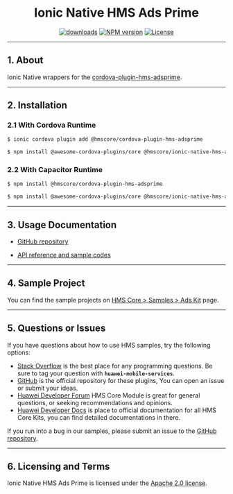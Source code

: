 <p align="center">
  <h1 align="center">Ionic Native HMS Ads Prime</h1>
</p>


<p align="center">
  <a href="https://www.npmjs.com/package/@hmscore/ionic-native-hms-adsprime"><img src="https://img.shields.io/npm/dm/@hmscore/ionic-native-hms-adsprime?color=%23007EC6&style=for-the-badge" alt="downloads"></a>
  <a href="https://www.npmjs.com/package/@hmscore/ionic-native-hms-adsprime"><img src="https://img.shields.io/npm/v/@hmscore/ionic-native-hms-adsprime?color=%23ed2a1c&style=for-the-badge" alt="NPM version"></a>
  <a href="./LICENSE"><img src="https://img.shields.io/npm/l/@hmscore/ionic-native-hms-adsprime.svg?color=%3bcc62&style=for-the-badge" alt="License"></a>
</p>

----

## 1. About

Ionic Native wrappers for the [cordova-plugin-hms-adsprime](https://www.npmjs.com/package/@hmscore/cordova-plugin-hms-adsprime).

---

## 2. Installation

### 2.1 With Cordova Runtime

```bash
$ ionic cordova plugin add @hmscore/cordova-plugin-hms-adsprime
```

```bash
$ npm install @awesome-cordova-plugins/core @hmscore/ionic-native-hms-adsprime
```

### 2.2 With Capacitor Runtime

```bash
$ npm install @hmscore/cordova-plugin-hms-adsprime
```

```bash
$ npm install @awesome-cordova-plugins/core @hmscore/ionic-native-hms-adsprime
```

---

## 3. Usage Documentation

- [GitHub repository](https://github.com/HMS-Core/hms-cordova-plugin)

- [API reference and sample codes](https://developer.huawei.com/consumer/en/doc/development/HMS-Plugin-References-V1/ads-0000001050200658-V1?ha_source=hms1)

---

## 4. Sample Project

You can find the sample projects on [HMS Core > Samples > Ads Kit](https://developer.huawei.com/consumer/en/doc/overview/HMS-Core-Plugin?ha_source=hms1) page.

---

## 5. Questions or Issues

If you have questions about how to use HMS samples, try the following options:

- [Stack Overflow](https://stackoverflow.com/questions/tagged/huawei-mobile-services) is the best place for any programming questions. Be sure to tag your question with **`huawei-mobile-services`**.
- [GitHub](https://github.com/HMS-Core/hms-cordova-plugin) is the official repository for these plugins, You can open an issue or submit your ideas.
- [Huawei Developer Forum](https://forums.developer.huawei.com/forumPortal/en/home?fid=0101187876626530001&ha_source=hms1) HMS Core Module is great for general questions, or seeking recommendations and opinions.
- [Huawei Developer Docs](https://developer.huawei.com/consumer/en/doc/overview/HMS-Core-Plugin?ha_source=hms1) is place to official documentation for all HMS Core Kits, you can find detailed documentations in there.

If you run into a bug in our samples, please submit an issue to the [GitHub repository](https://github.com/HMS-Core/hms-cordova-plugin).

---

## 6. Licensing and Terms

Ionic Native HMS Ads Prime is licensed under the [Apache 2.0 license](LICENSE).
